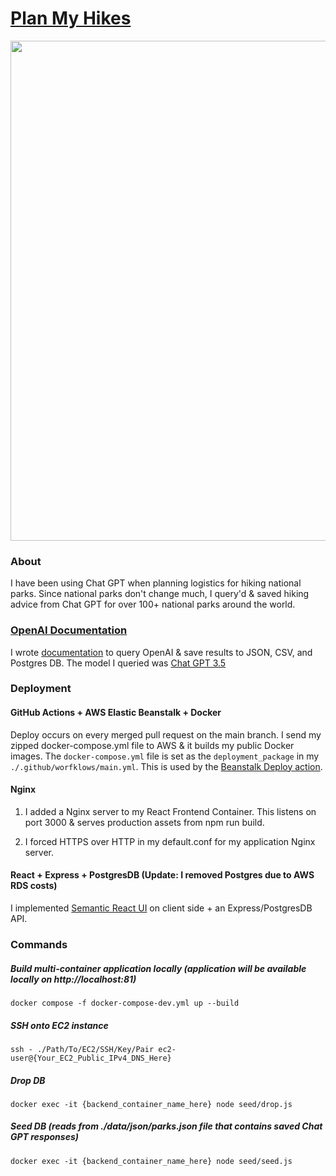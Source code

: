 # [Plan My Hikes](http://www.planmyhikes.com)

<p align="center"><img src="https://i.imgur.com/Im7naBI.png" width="800px"/></p>

### About

I have been using Chat GPT when planning logistics for hiking national parks. Since national parks don't change much, I query'd & saved hiking advice from Chat GPT for over 100+ national parks around the world. 

### [OpenAI Documentation](backend/template/README.md)

I wrote [documentation](backend/template/README.md) to query OpenAI & save results to JSON, CSV, and Postgres DB. The model I queried was [Chat GPT 3.5](https://platform.openai.com/docs/models/gpt-3-5)

### Deployment

#### GitHub Actions + AWS Elastic Beanstalk + Docker

Deploy occurs on every merged pull request on the main branch. I send my zipped docker-compose.yml file to AWS & it builds my public Docker images. The `docker-compose.yml` file is set as the `deployment_package` in my `./.github/worfklows/main.yml`. This is used by the [Beanstalk Deploy action](https://github.com/einaregilsson/beanstalk-deploy). 

#### Nginx 
1) I added a Nginx server to my React Frontend Container. This listens on port 3000 & serves production assets from npm run build. 

2) I forced HTTPS over HTTP in my default.conf for my application Nginx server.

#### React + Express + PostgresDB (Update: I removed Postgres due to AWS RDS costs)

I implemented [Semantic React UI](https://react.semantic-ui.com/) on client side + an Express/PostgresDB API.

### Commands

##### Build multi-container application locally (application will be available locally on http://localhost:81)
`docker compose -f docker-compose-dev.yml up --build`

##### SSH onto EC2 instance

`ssh - ./Path/To/EC2/SSH/Key/Pair ec2-user@{Your_EC2_Public_IPv4_DNS_Here}`

##### Drop DB

`docker exec -it {backend_container_name_here} node seed/drop.js`

##### Seed DB (reads from ./data/json/parks.json file that contains saved Chat GPT responses)

`docker exec -it {backend_container_name_here} node seed/seed.js`
